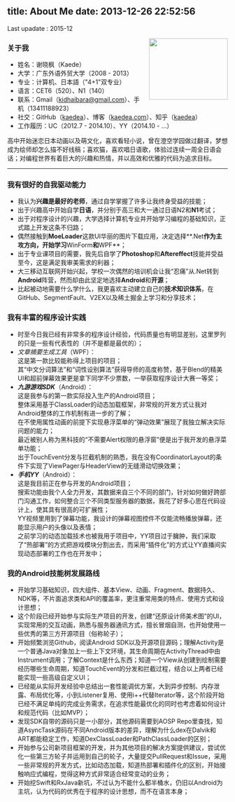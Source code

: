 title: About Me
date: 2013-12-26 22:52:56
---

Last upadate : 2015-12

<div class="float-cv-avatar">
    <img style="width:100%; height:100%; object-fit:cover;" src="http://7xih5c.com1.z0.glb.clouddn.com/15-12-13/50270186.jpg" alt="" title="Kaede Akatsuki"/>
</div>

### 关于我

 - 姓名：谢晓枫（Kaede）
 - 大学：广东外语外贸大学（2008 - 2013）
 - 专业：计算机、日本語（"4+1"双专业）
 - 语言：CET6（520）、N1（140）
 - 联系：Gmail（kidhaibara@gmail.com）、手机（13411188923）
 - 社交：GitHub（[kaedea](https://github.com/kaedea)）、博客（[kaedea.com](http://kaedea.com/)）、知乎（[kaedea](http://www.zhihu.com/people/kaedea)）
 - 工作履历：UC（2012.7 - 2014.10）、YY（2014.10 - …）

高中开始迷恋日本动画以及萌文化，喜欢看轻小说，曾在澄空学园做过翻译，梦想成为绘师却怎么描不好线稿；喜欢猫，喜欢唱日语歌，体验过连续一周全日语会话；对编程世界有着巨大的兴趣和热情，并以高效和优雅的代码为追求目标。

----------

### 我有很好的自我驱动能力

 - 我认为**兴趣是最好的老师**，通过自学掌握了许多让我终身受益的技能；
 - 出于兴趣高中开始自学**日语**，并分别于高三和大一通过日语N2和**N1**考试；
 - 出于对程序设计的兴趣，大学选择计算机专业并开始学习编程的基础知识，正式踏上开发这条不归路；
 - 偶然接触到**MoeLoader**这款UI华丽的图片下载应用，决定选择**.Net**作为主攻方向，开始学习**WinForm**和**WPF**；
 - 出于专业课项目的需要，我先后自学了**Photoshop**和**Aftereffect**技能并受益至今，这是满足我审美需求的利器；
 - 大三移动互联网开始兴起，学校一次偶然的培训机会让我“忍痛”从.Net转到**Android**阵营，然而却由此坚定地选择**Android**和**开源**；
 - 比起被动地需要什么学什么，我更喜欢主动建立自己的**技术知识体系**，在GitHub、SegmentFault、V2EX以及稀土掘金上学习和分享技术；
 
### 我有丰富的程序设计实践
 - 时至今日我已经有非常多的程序设计经验，代码质量也有明显差别，这里罗列的只是一些有代表性的（并不是都是最优的）；
 - *文章摘要生成工具*（WPF）：<br>这是第一款比较能称得上项目的项目；<br>其“中文分词算法”和“词性设别算法”获得导师的高度称赞，基于Blend的精美UI和超前弹幕效果更是拿下同学不少票数，一举获取程序设计大赛一等奖；
 - ***九游游戏SDK***（Android）：<br>这是我参与的第一款实际投入生产的Android项目；<br>整体采用基于ClassLoader的动态加载框架，非常规的开发方式让我对Android整体的工作机制有进一步的了解；<br>在不使用属性动画的前提下实现悬浮菜单的“弹动效果”展现了我独立解决实际问题的能力；<br>最近被别人称为黑科技的“不需要Alert权限的悬浮窗”便是出于我开发的悬浮菜单功能；<br>出于TouchEvent分发与拦截机制的熟悉，我在没有CoordinatorLayout的条件下实现了ViewPager与HeaderView的无缝滑动切换效果；
 - ***手机YY***（Android）：<br>这是我目前正在参与开发的Android项目；<br>搜索功能由我个人全力开发，其数据来自三个不同的部门，针对如何做好跨部门沟通工作，如何整合三个不同类型服务器的数据，我花了好多心思在代码设计上，使其具有很高的可扩展性；<br>YY视频里用到了弹幕功能，我设计的弹幕视图控件不仅能流畅播放弹幕，还能显示用户的头像以及表情；<br>之前学习的动态加载技术也被我用于项目中，YY项目过于臃肿，我们采取了“热部署”的方式把游戏模块分割出去，而采用“插件化”的方式让YY直播间实现动态部署的工作也在开发中；

### 我的Android技能树发展路线

 - 开始学习基础知识，四大组件、基本View、动画、Fragment、数据持久、NDK等，不片面追求类和API的覆盖率，更注重常用类的特点、使用方式和设计思想；
 - 这个阶段已经开始参与实际生产项目的开发，创建“还原设计师美术图”的UI，实现常用的交互动画，熟悉与服务器通讯方式，擅长冒烟自测，也开始使用一些优秀的第三方开源项目（俗称轮子）；
 - 开始频繁浏览Github，阅读Android SDK以及开源项目源码；理解Activity是一个普通Java对象加上一些上下文环境，其生命周期在ActivityThread中由Instrument调用；了解Context是什么东西；知道一个View从创建到绘制需要经历哪些生命周期，知道TouchEvent的分发和拦截过程，结合以上两者已经能实现一些高级自定义UI；
 - 已经能从实际开发经验中总结出一套性能调优方案，大到异步控制、内存泄露、布局优化等，小到Listener复用、使用i++代替Iterator等，这个阶段开始已经不满足单纯的完成业务需求，在追求性能最优化的同时也考虑着如何设计和规范代码（比如MVP）；
 - 发现SDK自带的源码只是一小部分，其他源码需要到AOSP Repo里查找，知道AsyncTask源码在不同Android版本的差异，理解为什么dex在Dalvik和ART都能稳定工作，知道DexClassLoader和PathClassLoader的区别；
 - 开始参与公司新项目框架的开发，并为其他项目的解决方案提供建议，尝试优化一些第三方轮子并运用到自己的轮子，大量提交PullRequest和Issue，采用一些非常规的开发方式，比如动态加载，知道热部署和插件化的区别，开始接触响应式编程，觉得这种方式非常适合经常变动的业务；
 - 开始挖Swift和RxJava新坑，不过认为不能什么都半桶水，仍旧以Android为主坑，认为代码的优秀在于程序的设计思想，而不在语言本身；


<!-- css -->
<style type="text/css">
.float-cv-avatar {
  width:180px; 
  height:140px; 
  object-fit:cover;
  float: right;
  margin-left: 10px;
  margin-bottom: 20px; 
}
@media only screen and (max-width: 479px) {
  .float-cv-avatar {
    margin-top: -30px;
    float: none;
    } 
}
</style>